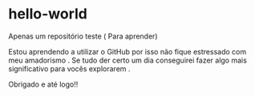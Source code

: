 # hello-world
Apenas um repositório teste ( Para aprender)

Estou aprendendo  a utilizar o GitHub por isso não fique estressado com meu amadorismo .
Se tudo der certo um dia conseguirei fazer  algo mais significativo  para vocês explorarem .

Obrigado e até logo!!
